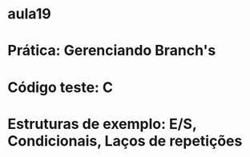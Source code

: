 # aula19
# Prática: Gerenciando Branch's
# Código teste: C
# Estruturas de exemplo: E/S, Condicionais, Laços de repetições
